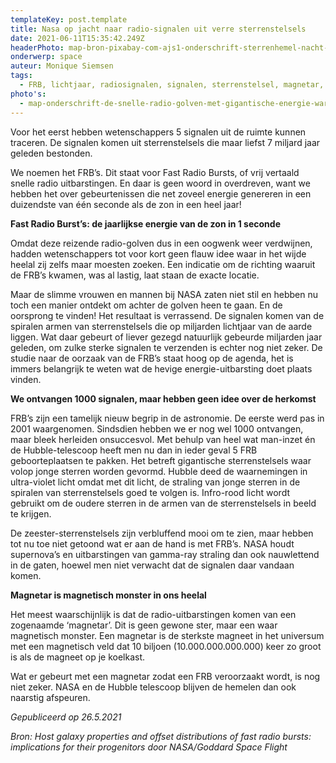 ```yaml
---
templateKey: post.template
title: Nasa op jacht naar radio-signalen uit verre sterrenstelsels
date: 2021-06-11T15:35:42.249Z
headerPhoto: map-bron-pixabay-com-ajs1-onderschrift-sterrenhemel-nacht-donke-image-img-sterrenhemel-nacht-donker-jpg
onderwerp: space
auteur: Monique Siemsen
tags:
  - FRB, lichtjaar, radiosignalen, signalen, sterrenstelsel, magnetar, ster
photo's:
  - map-onderschrift-de-snelle-radio-golven-met-gigantische-energie-waren-afkomstig-uit-een-spiraal-vormig-sterrenstelsel-op-miljarden-lichtjaren-afstand-bron-pixabay-com-spirit-111-image-img-spiraal-sterrenstelsel-ruimte-jpg
---
```

Voor het eerst hebben wetenschappers 5 signalen uit de ruimte kunnen traceren. De signalen komen uit sterrenstelsels die maar liefst 7 miljard jaar geleden bestonden.

We noemen het FRB’s. Dit staat voor Fast Radio Bursts, of vrij vertaald snelle radio uitbarstingen. En daar is geen woord in overdreven, want we hebben het over gebeurtenissen die net zoveel energie genereren in een duizendste van één seconde als de zon in een heel jaar!

**Fast Radio Burst’s: de jaarlijkse energie van de zon in 1 seconde**

Omdat deze reizende radio-golven dus in een oogwenk weer verdwijnen, hadden wetenschappers tot voor kort geen flauw idee waar in het wijde heelal zij zelfs maar moesten zoeken. Een indicatie om de richting waaruit de FRB’s kwamen, was al lastig, laat staan de exacte locatie.

Maar de slimme vrouwen en mannen bij NASA zaten niet stil en hebben nu toch een manier ontdekt om achter de golven heen te gaan. En de oorsprong te vinden! Het resultaat is verrassend. De signalen komen van de spiralen armen van sterrenstelsels die op miljarden lichtjaar van de aarde liggen. Wat daar gebeurt of liever gezegd natuurlijk gebeurde miljarden jaar geleden, om zulke sterke signalen te verzenden is echter nog niet zeker. De studie naar de oorzaak van de FRB’s staat hoog op de agenda, het is immers belangrijk te weten wat de hevige energie-uitbarsting doet plaats vinden.

**We ontvangen 1000 signalen, maar hebben geen idee over de herkomst**

FRB’s zijn een tamelijk nieuw begrip in de astronomie. De eerste werd pas in 2001 waargenomen. Sindsdien hebben we er nog wel 1000 ontvangen, maar bleek herleiden onsuccesvol. Met behulp van heel wat man-inzet én de Hubble-telescoop heeft men nu dan in ieder geval 5 FRB geboorteplaatsen te pakken. Het betreft gigantische sterrenstelsels waar volop jonge sterren worden gevormd. Hubble deed de waarnemingen in ultra-violet licht omdat met dit licht, de straling van jonge sterren in de spiralen van sterrenstelsels goed te volgen is. Infro-rood licht wordt gebruikt om de oudere sterren in de armen van de sterrenstelsels in beeld te krijgen.

De zeester-sterrenstelsels zijn verbluffend mooi om te zien, maar hebben tot nu toe niet getoond wat er aan de hand is met FRB’s. NASA houdt supernova’s en uitbarstingen van gamma-ray straling dan ook nauwlettend in de gaten, hoewel men niet verwacht dat de signalen daar vandaan komen. 

**Magnetar is magnetisch monster in ons heelal**

Het meest waarschijnlijk is dat de radio-uitbarstingen komen van een zogenaamde ‘magnetar’. Dit is geen gewone ster, maar een waar magnetisch monster. Een magnetar is  de sterkste magneet in het universum met een magnetisch veld dat 10 biljoen (10.000.000.000.000) keer zo groot is als de magneet op je koelkast. 

Wat er gebeurt met een magnetar zodat een FRB veroorzaakt wordt, is nog niet zeker. NASA en de Hubble telescoop blijven de hemelen dan ook naarstig afspeuren.

*Gepubliceerd op 26.5.2021*

*Bron: Host galaxy properties and offset distributions of fast radio bursts: implications for their progenitors door NASA/Goddard Space Flight*
